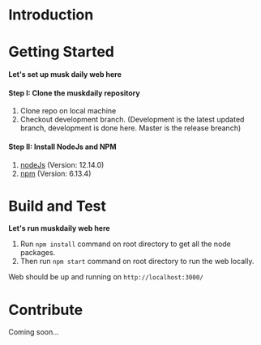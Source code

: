 # Introduction 

# Getting Started

**Let's set up musk daily web here**

#### Step I: Clone the muskdaily repository
1. Clone repo on local machine
2. Checkout development branch. (Development is the latest updated branch, development is done here. Master is the release breanch)

#### Step II: Install NodeJs and NPM
1. [nodeJs](https://nodejs.org/en/) (Version: 12.14.0)
2. [npm](https://www.npmjs.com/get-npm) (Version: 6.13.4)

# Build and Test

**Let's run muskdaily web here**
1. Run ```npm install``` command on root directory to get all the node packages.
2. Then run ```npm start``` command on root directory to run the web locally.

Web should be up and running on ```http://localhost:3000/```

# Contribute
Coming soon...
